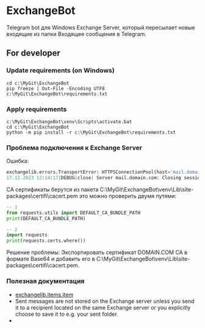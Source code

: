 # ExchangeBot
Telegram bot для Windows Exchange Server, который пересылает новые входящие из папки Входящее сообщения в Telegram.


## For developer
### Update requirements (on Windows)
```commandline
cd c:\MyGit\ExchangeBot
pip freeze | Out-File -Encoding UTF8 c:\MyGit\ExchangeBot\requirements.txt
```
### Apply requirements
```commandline
c:\MyGit\ExchangeBot\venv\Scripts\activate.bat
cd c:\MyGit\ExchangeBot
python -m pip install -r c:\MyGit\ExchangeBot\requirements.txt
```
### Проблема подключения к Exchange Server
Ошибка:  
```python
exchangelib.errors.TransportError: HTTPSConnectionPool(host='mail.domain.com', port=443): Max retries exceeded with url: /EWS/Exchange.asmx (Caused by SSLError(SSLCertVerificationError(1, '[SSL: CERTIFICATE_VERIFY_FAILED] certificate verify failed: unable to get local issuer certificate (_ssl.c:1006)')))
17.12.2023 12:14:17|DEBUG|close| Server mail.domain.com: Closing sessions
```
CA сертификаты берутся из пакета C:\MyGit\ExchangeBot\venv\Lib\site-packages\certifi\cacert.pem это можно проверить двумя путями:  
```python
-- 1
from requests.utils import DEFAULT_CA_BUNDLE_PATH
print(DEFAULT_CA_BUNDLE_PATH)

-- 2
import requests
print(requests.certs.where())
```
Решение проблемы: Экспортировать сертификат DOMAIN.COM CA в формате Base64 и добавить его в C:\MyGit\ExchangeBot\venv\Lib\site-packages\certifi\cacert.pem.  


### Полезная документация
- [exchangelib.items.item](https://ecederstrand.github.io/exchangelib/exchangelib/items/item.html)
- Sent messages are not stored on the Exchange server unless you send it to a recipient located on the same Exchange server or you explicitly choose to save it to e.g. your sent folder.  
- 